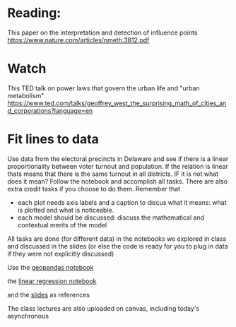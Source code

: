 # Reading: 

This paper on the interpretation and detection of influence points https://www.nature.com/articles/nmeth.3812.pdf

# Watch

This TED talk on power laws that govern the urban life and "urban metabolism" https://www.ted.com/talks/geoffrey_west_the_surprising_math_of_cities_and_corporations?language=en

# Fit lines to data
Use data from the electoral precincts in Delaware and see if there is a linear proportionality between voter turnout and population. If the relation is linear thats means that there is the same turnout in all districts. IF it is not what does it mean?
Follow the notebook and accomplish all tasks. There are also extra credit tasks if you choose to do them. 
Remember that 
- each plot needs axis labels and a caption to discus what it means: what is plotted and what is noticeable. 
- each model should be discussed: discuss the mathematical and contextual merits of the model 

All tasks are done (for different data) in the notebooks we explored in class and discussed in the slides (or else the code is ready for you to plug in data if they were not explicitly discussed)

Use the [geopandas notebook](https://github.com/fedhere/PUS2020_FBianco/blob/master/classdemo/GeospatialAnalysis_CitiBike.ipynb)

the [linear regression notebook](https://github.com/fedhere/PUS2020_FBianco/blob/master/classdemo/linear_regression_in_detail.ipynb)

and the [slides](slides.com/federicabianco/PUS2020_5) as references

The class lectures are also uploaded on canvas, including today's asynchronous
